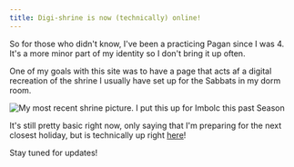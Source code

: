 ```yaml
---
title: Digi-shrine is now (technically) online!
---
```

So for those who didn't know, I've been a practicing Pagan since I was 4. It's a more minor part of my identity so I don't bring it up often.

One of my goals with this site was to have a page that acts af a digital recreation of the shrine I usually have set up for the Sabbats in my dorm room.

![My most recent shrine picture. I put this up for Imbolc this past Season](/images/blog/24-08-10/Shrine.png)

It's still pretty basic right now, only saying that I'm preparing for the next closest holiday, but is technically up right [here](/shrine/)!

Stay tuned for updates!

